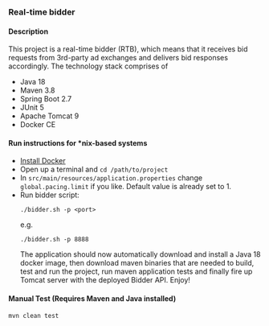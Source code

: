 ### Real-time bidder 

#### Description
This project is a real-time bidder (RTB),
which means that it receives bid requests from 3rd-party ad exchanges
and delivers bid responses accordingly.
The technology stack comprises of
- Java 18
- Maven 3.8
- Spring Boot 2.7
- JUnit 5
- Apache Tomcat 9
- Docker CE

#### Run instructions for *nix-based systems

- [Install Docker](https://docs.docker.com/engine/installation/)
- Open up a terminal and ```cd /path/to/project```
- In `src/main/resources/application.properties` change `global.pacing.limit` if you like. Default value is already set to 1.
- Run bidder script:
    ```
    ./bidder.sh -p <port>
    ```
    e.g.
    ```
    ./bidder.sh -p 8888
    ```
    The application should now automatically download and install a Java 18 docker image,
    then download maven binaries that are needed to build, test and run the project,
    run maven application tests and finally fire up Tomcat server with the deployed Bidder API. 
    Enjoy!

#### Manual Test (Requires Maven and Java installed)
```
mvn clean test
```
